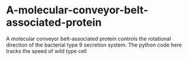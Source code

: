 # A-molecular-conveyor-belt-associated-protein
A molecular conveyor belt-associated protein controls the rotational direction of the bacterial type 9 secretion system. 
The python code here tracks the speed of wild type cell 

